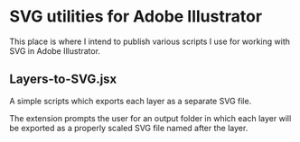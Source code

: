 SVG utilities for Adobe Illustrator
=================

This place is where I intend to publish various scripts I use for working with SVG in Adobe Illustrator.

## Layers-to-SVG.jsx

A simple scripts which exports each layer as a separate SVG file.

The extension prompts the user for an output folder in which each layer will be exported as a properly scaled SVG file named after the layer.

